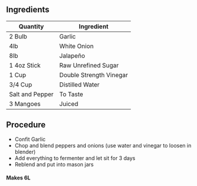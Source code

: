 ## Ingredients
| Quantity | Ingredient |
|----------|------------|
| 2 Bulb | Garlic |
| 4lb | White Onion |
| 8lb | Jalapeño |
| 1 4oz Stick | Raw Unrefined Sugar |
| 1 Cup | Double Strength Vinegar|
| 3/4 Cup | Distilled Water |
| Salt and Pepper | To Taste |
| 3 Mangoes | Juiced |

## Procedure
* Confit Garlic
* Chop and blend peppers and onions
(use water and vinegar to loosen in blender)
* Add everything to fermenter and let sit for 3 days
* Reblend and put into mason jars

#### Makes 6L
